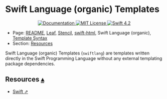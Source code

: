 # Swift Language (organic) Templates

<p align="center">
    <a href="http://docs.vapor.codes/3.0/">
        <img src="http://img.shields.io/badge/read_the-docs-2196f3.svg" alt="Documentation">
    </a>
    <a href="LICENSE">
        <img src="http://img.shields.io/badge/license-MIT-brightgreen.svg" alt="MIT License">
    </a>
    <a href="https://swift.org">
        <img src="http://img.shields.io/badge/swift-4.2-brightgreen.svg" alt="Swift 4.2">
    </a>
</p>

* Page: [README](../README.md), [Leaf](Leaf.md), [Stencil](Stencil.md), [swift-html](Swifthtml.md), Swift Language (organic), [Template Syntax](TemplateSyntax.md)  
* Section: <a id="toc"></a>
[Resources](#linkResources)

Swift Language (organic) Templates (`swiftlang`) are templates written directly in the Swift Programming Language without any external templating package dependencies.  



## Resources <a id="linkResources">[▴](#toc)</a>

* [Swift ⇗](https://swift.org)
